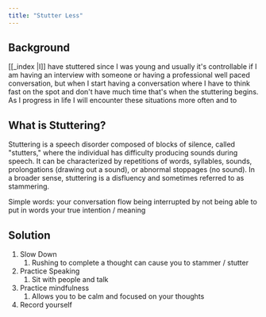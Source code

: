 ```yaml
---
title: "Stutter Less"
---
```

## Background

[[_index |I]] have stuttered since I was young and usually it's controllable if I am having an interview with someone or having a professional well paced conversation, but when I start having a conversation where I have to think fast on the spot and don't have much time that's when the stuttering begins. As I progress in life I will encounter these situations more often and to 

## What is Stuttering?

Stuttering is a speech disorder composed of blocks of silence, called "stutters," where the individual has difficulty producing sounds during speech. It can be characterized by repetitions of words, syllables, sounds, prolongations (drawing out a sound), or abnormal stoppages (no sound). In a broader sense, stuttering is a disfluency and sometimes referred to as stammering.

Simple words: your conversation flow being interrupted by not being able to put in words your true intention / meaning

## Solution

1. Slow Down
	1. Rushing to complete a thought can cause you to stammer / stutter
2. Practice Speaking
	1. Sit with people and talk
3. Practice mindfulness 
	1. Allows you to be calm and focused on your thoughts
4. Record yourself
